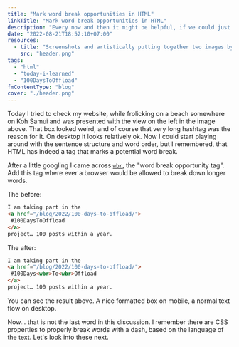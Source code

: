 ```yaml
---
title: "Mark word break opportunities in HTML"
linkTitle: "Mark word break opportunities in HTML"
description: "Every now and then it might be helpful, if we could just break a word in two on smaller screens. We can. Introducing `<wbr>`."
date: "2022-08-21T18:52:10+07:00"
resources:
  - title: "Screenshots and artistically putting together two images by Patrick Kollitsch of [kollitsch.dev](https://kollitsch.dev)"
    src: "header.png"
tags:
  - "html"
  - "today-i-learned"
  - "100DaysToOffload"
fmContentType: "blog"
cover: "./header.png"
---
```


Today I tried to check my website, while frolicking on a beach somewhere on Koh Samui and was presented with the view on the left in the image above. That box looked weird, and of course that very long hashtag was the reason for it. On desktop it looks relatively ok. Now I could start playing around with the sentence structure and word order, but I remembered, that HTML has indeed a tag that marks a potential word break.

After a little googling I came across [`wbr`](https://developer.mozilla.org/en-US/docs/Web/HTML/Element/wbr), the "word break opportunity tag". Add this tag where ever a browser would be allowed to break down longer words.

The before:

```html
I am taking part in the
<a href="/blog/2022/100-days-to-offload/">
 #100DaysToOffload
</a>
project… 100 posts within a year.
```

The after:

```html
I am taking part in the
<a href="/blog/2022/100-days-to-offload/">
 #100Days<wbr>To<wbr>Offload
</a>
project… 100 posts within a year.
```

You can see the result above. A nice formatted box on mobile, a normal text flow on desktop.

Now… that is not the last word in this discussion. I remember there are CSS properties to properly break words with a dash, based on the language of the text. Let's look into these next.
